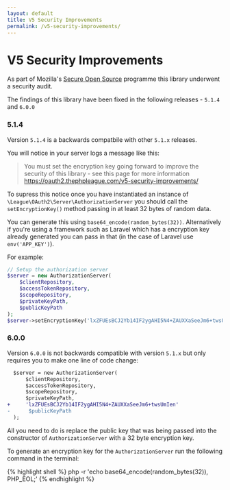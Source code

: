 ```yaml
---
layout: default
title: V5 Security Improvements
permalink: /v5-security-improvements/
---
```


# V5 Security Improvements

As part of Mozilla's [Secure Open Source](https://wiki.mozilla.org/MOSS/Secure_Open_Source) programme this library underwent a security audit.

The findings of this library have been fixed in the following releases - `5.1.4` and `6.0.0`

### 5.1.4

Version `5.1.4` is a backwards compatbile with other `5.1.x` releases.

You will notice in your server logs a message like this:

> You must set the encryption key going forward to improve the security of this library - see this page for more information https://oauth2.thephpleague.com/v5-security-improvements/

To supress this notice once you have instantiated an instance of `\League\OAuth2\Server\AuthorizationServer` you should call the `setEncryptionKey()` method passing in at least 32 bytes of random data.

You can generate this using `base64_encode(random_bytes(32))`. Alternatively if you're using a framework such as Laravel which has a encryption key already generated you can pass in that (in the case of Laravel use `env('APP_KEY')`).

For example:

```php
// Setup the authorization server
$server = new AuthorizationServer(
    $clientRepository,
    $accessTokenRepository,
    $scopeRepository,
    $privateKeyPath,
    $publicKeyPath
);
$server->setEncryptionKey('lxZFUEsBCJ2Yb14IF2ygAHI5N4+ZAUXXaSeeJm6+twsUmIen');
```

### 6.0.0

Version `6.0.0` is not backwards compatible with version `5.1.x` but only requires you to make one line of code change:

```patch
  $server = new AuthorizationServer(
      $clientRepository,
      $accessTokenRepository,
      $scopeRepository,
      $privateKeyPath,
+     'lxZFUEsBCJ2Yb14IF2ygAHI5N4+ZAUXXaSeeJm6+twsUmIen'
-      $publicKeyPath
  );
```

All you need to do is replace the public key that was being passed into the constructor of `AuthorizationServer` with a 32 byte encryption key.

To generate an encryption key for the `AuthorizationServer` run the following command in the terminal:

{% highlight shell %}
php -r 'echo base64_encode(random_bytes(32)), PHP_EOL;'
{% endhighlight %}
